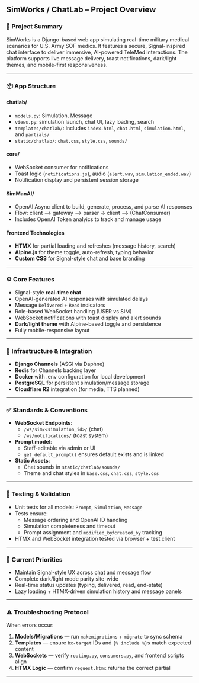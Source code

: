 
## SimWorks / ChatLab – Project Overview

### 🔧 Project Summary
SimWorks is a Django-based web app simulating real-time military medical scenarios for U.S. Army SOF medics. It features a secure, Signal-inspired chat interface to deliver immersive, AI-powered TeleMed interactions. The platform supports live message delivery, toast notifications, dark/light themes, and mobile-first responsiveness.

---

### 📦 App Structure

#### chatlab/
- `models.py`: Simulation, Message
- `views.py`: simulation launch, chat UI, lazy loading, search
- `templates/chatlab/`: includes `index.html`, `chat.html`, `simulation.html`, and `partials/`
- `static/chatlab/`: `chat.css`, `style.css`, `sounds/`

#### core/
- WebSocket consumer for notifications
- Toast logic (`notifications.js`), audio (`alert.wav`, `simulation_ended.wav`)
- Notification display and persistent session storage

#### SimManAI/
- OpenAI Async client to build, generate, process, and parse AI responses
- Flow: client --> gateway --> parser -> client --> (ChatConsumer)
- Includes OpenAI Token analyics to track and manage usage 

#### Frontend Technologies
- **HTMX** for partial loading and refreshes (message history, search)
- **Alpine.js** for theme toggle, auto-refresh, typing behavior
- **Custom CSS** for Signal-style chat and base branding

---

### ⚙️ Core Features
- Signal-style **real-time chat**
- OpenAI-generated AI responses with simulated delays
- Message `Delivered` + `Read` indicators
- Role-based WebSocket handling (USER vs SIM)
- WebSocket notifications with toast display and alert sounds
- **Dark/light theme** with Alpine-based toggle and persistence
- Fully mobile-responsive layout

---

### 🔌 Infrastructure & Integration
- **Django Channels** (ASGI via Daphne)
- **Redis** for Channels backing layer
- **Docker** with .env configuration for local development
- **PostgreSQL** for persistent simulation/message storage
- **Cloudflare R2** integration (for media, TTS planned)

---

### ✅ Standards & Conventions
- **WebSocket Endpoints**:
  - `/ws/sim/<simulation_id>/` (chat)
  - `/ws/notifications/` (toast system)
- **Prompt model**:
  - Staff-editable via admin or UI
  - `get_default_prompt()` ensures default exists and is linked
- **Static Assets**:
  - Chat sounds in `static/chatlab/sounds/`
  - Theme and chat styles in `base.css`, `chat.css`, `style.css`

---

### 🧪 Testing & Validation
- Unit tests for all models: `Prompt`, `Simulation`, `Message`
- Tests ensure:
  - Message ordering and OpenAI ID handling
  - Simulation completeness and timeout
  - Prompt assignment and `modified_by`/`created_by` tracking
- HTMX and WebSocket integration tested via browser + test client

---

### 🌟 Current Priorities
- Maintain Signal-style UX across chat and message flow
- Complete dark/light mode parity site-wide
- Real-time status updates (typing, delivered, read, end-state)
- Lazy loading + HTMX-driven simulation history and message panels

---

### ⚠️ Troubleshooting Protocol
When errors occur:
1. **Models/Migrations** — run `makemigrations` + `migrate` to sync schema
2. **Templates** — ensure `hx-target` IDs and `{% include %}`s match expected content
3. **WebSockets** — verify `routing.py`, `consumers.py`, and frontend scripts align
4. **HTMX Logic** — confirm `request.htmx` returns the correct partial

---